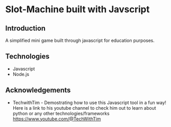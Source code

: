 # Slot-Machine built with Javscript 

## Introduction
A simplified mini game built through javascript for education purposes. 

## Technologies 
 * Javascript
 * Node.js
 
## Acknowledgements
 * TechwithTim - Demostrating how to use this Javascript tool in a fun way! Here is a link to his youtube channel to check him out to learn about python or any other technologies/frameworks 
 https://www.youtube.com/@TechWithTim
    
 
 
